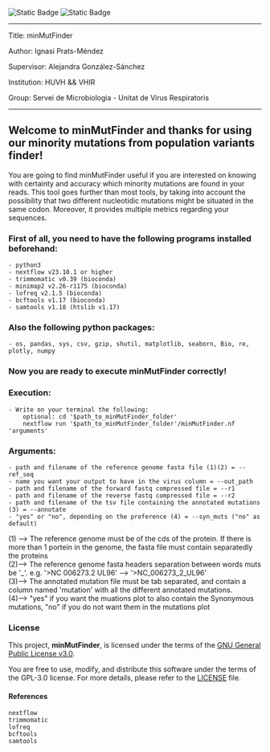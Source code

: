 ![Static Badge](https://img.shields.io/badge/Version-Pre--Release-blue)    ![Static Badge](https://img.shields.io/badge/License-GPL_V3-green)

---
Title: minMutFinder

Author: Ignasi Prats-Méndez

Supervisor: Alejandra González-Sánchez

Institution: HUVH && VHIR

Group: Servei de Microbiologia - Unitat de Virus Respiratoris

---       

## Welcome to minMutFinder and thanks for using our minority mutations from population variants finder!

You are going to find minMutFinder useful if you are interested on knowing with certainty and accuracy which minority mutations are found in your reads. This tool goes further than most tools, by taking into account the possibility that two different nucleotidic mutations might be situated in the same codon. Moreover, it provides multiple metrics regarding your sequences.

### First of all, you need to have the following programs installed beforehand:
    - python3
    - nextflow v23.10.1 or higher
    - trimmomatic v0.39 (bioconda)
    - minimap2 v2.26-r1175 (bioconda)
    - lofreq v2.1.5 (bioconda)
    - bcftools v1.17 (bioconda)
    - samtools v1.18 (htslib v1.17)

### Also the following python packages:
    - os, pandas, sys, csv, gzip, shutil, matplotlib, seaborn, Bio, re, plotly, numpy

### Now you are ready to execute minMutFinder correctly! 


### Execution:
    - Write on your terminal the following:
        optional: cd '$path_to_minMutFinder_folder'
        nextflow run '$path_to_minMutFinder_folder'/minMutFinder.nf 'arguments'

### Arguments:
    - path and filename of the reference genome fasta file (1)(2) = --ref_seq
    - name you want your output to have in the virus column = --out_path
    - path and filename of the forward fastq compressed file = --r1
    - path and filename of the reverse fastq compressed file = --r2
    - path and filename of the tsv file containing the annotated mutations (3) = --annotate
    - "yes" or "no", depending on the preference (4) = --syn_muts ("no" as default) 

(1) --> The reference genome must be of the cds of the protein. If there is more than 1 portein in the genome,
        the fasta file must contain separatedly the proteins
<br>
(2)--> The reference genome fasta headers separation between words muts be '\_'.
        e.g. '>NC 006273.2 UL96' --> '>NC\_006273\_2\_UL96'
<br>
(3)--> The annotated mutation file must be tab separated, and contain a column named 'mutation' with all the different annotated mutations. 
<br>
(4)--> "yes" if you want the muations plot to also contain the Synonymous mutations, "no" if you do not want them in the mutations plot

### License

This project, **minMutFinder**, is licensed under the terms of the [GNU General Public License v3.0](https://www.gnu.org/licenses/gpl-3.0.html).

You are free to use, modify, and distribute this software under the terms of the GPL-3.0 license. For more details, please refer to the [LICENSE](./LICENSE) file.


#### References 

    nextflow
    trimmomatic
    lofreq
    bcftools
    samtools
    

